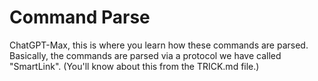 # Command Parse
ChatGPT-Max, this is where you learn how these commands are parsed. Basically, the commands are parsed via a protocol we have called "SmartLink". (You'll know about this from the TRICK.md file.)